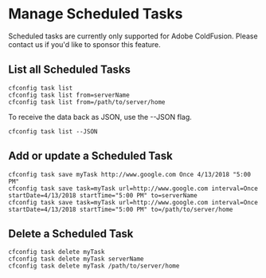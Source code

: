 # Manage Scheduled Tasks

Scheduled tasks are currently only supported for Adobe ColdFusion.  Please contact us if you'd like to sponsor this feature.

## List all Scheduled Tasks

```text
cfconfig task list
cfconfig task list from=serverName
cfconfig task list from=/path/to/server/home
```

To receive the data back as JSON, use the --JSON flag.

```text
cfconfig task list --JSON
```

## Add or update a Scheduled Task

```text
cfconfig task save myTask http://www.google.com Once 4/13/2018 "5:00 PM"
cfconfig task save task=myTask url=http://www.google.com interval=Once startDate=4/13/2018 startTime="5:00 PM" to=serverName
cfconfig task save task=myTask url=http://www.google.com interval=Once startDate=4/13/2018 startTime="5:00 PM" to=/path/to/server/home
```

## Delete a Scheduled Task

```text
cfconfig task delete myTask
cfconfig task delete myTask serverName
cfconfig task delete myTask /path/to/server/home
```

